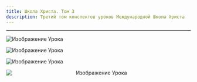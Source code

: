 ```yaml
---
title: Школа Христа. Том 3
description: Третий том конспектов уроков Международной Школы Христа
---
```


---

![Изображение Урока](/assets/ms-sock-3.png)

![Изображение Урока](/assets/bert.png)

![Изображение Урока](/assets/book_3ы_klendennen.png)

<div style="text-align: center;">
  <img src="/assets/klendennen.jpeg" alt="Изображение Урока" style="max-width: 100%; height: auto; display: block; margin: 0 auto;">
</div>
